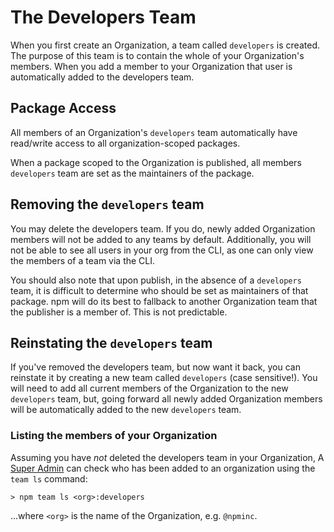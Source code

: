 <!--
title: 04 - The Developers Team
featured: true
-->

# The Developers Team

When you first create an Organization, a team called `developers`
is created. The purpose of this team is to contain the whole of
your Organization's members. When you add a member to your
Organization that user is automatically added to the developers team.

## Package Access

All members of an Organization's `developers` team automatically have
read/write access to all organization-scoped packages.

When a package scoped to the Organization is published, all
members `developers` team are set as the maintainers of the package.

## Removing the `developers` team

You may delete the developers team. If you do, newly added Organization
members will not be added to any teams by default. Additionally,
you will not be able to see all users in your org from the CLI, as
one can only view the members of a team via the CLI.

You should also note that upon publish, in the absence of a `developers`
team, it is difficult to determine who should be set as maintainers
of that package. npm will do its best to fallback to another 
Organization team that the publisher is a member of. This is not
predictable.

## Reinstating the `developers` team

If you've removed the developers team, but now want it back, you can
reinstate it by creating a new team called `developers` (case sensitive!).
You will need to add all current members of the Organization to the 
new `developers` team, but, going forward  all newly added Organization
members will be automatically added to the new `developers` team.

### Listing the members of your Organization

Assuming you have *not* deleted the developers team in your Organization,
A [Super Admin] can check who has been added to an organization using
the `team ls` command:

```
> npm team ls <org>:developers
```
...where `<org>` is the name of the Organization, e.g. `@npminc`.

[Super Admin]: http://localhost:5000/orgs/roles#super-admin
